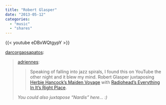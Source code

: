 ```yaml
---
title: "Robert Glasper"
date: "2013-05-12"
categories:
  - "music"
  - "shares"
---
```


{{< youtube eDBxWQtgypY >}}

[darcorgaosapatos](http://darcorgaosapatos.tumblr.com/post/50247686758/adriennes-speaking-of-falling-into-jazz):

> [adriennes](http://xoxoadrienne.com/post/50181731524/speaking-of-falling-into-jazz-spirals-i-found):
>
> > Speaking of falling into jazz spirals, I found this on YouTube the other night and it blew my mind. Robert Glasper juxtaposing [Herbie Hancock’s Maiden Voyage](http://youtu.be/hwmRQ0PBtXU) with [Radiohead’s Everything In It’s Right Place](http://youtu.be/onRk0sjSgFU).
>
> _You could also juxtapose “Nardis” here… :)_

